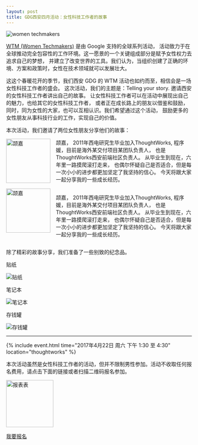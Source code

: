 ```yaml
---
layout: post
title: GDG西安四月活动：女性科技工作者的故事
---
```


![women techmakers](http://deeppic.b0.upaiyun.com/1510/EkAzT5Rxe.png)

[WTM (Women Techmakers)][WTM] 是由 Google 支持的全球系列活动，
活动致力于在全球推动完全包容性的工作环境。这一愿景的一个关键组成部分是赋予女性权力去追求自己的梦想，
并建立了改变世界的工具。我们认为，当组织创建了正确的环境、方案和政策时，女性在技术领域就可以发展壮大。

这这个春暖花开的季节，我们西安 GDG 的 WTM 活动也如约而至，相信会是一场女性科技工作者的盛会。
这次活动，我们的主题是：Telling your story. 邀请西安的女性科技工作者讲出自己的故事。
让女性科技工作者可以在活动中展现出自己的魅力，也给其它的女性科技工作者，
或者正在成长路上的朋友以借鉴和鼓励，同时，同为女性的大家，也可以互相认识。我们希望通过这个活动，
鼓励更多的女性朋友从事科技行业的工作，实现自己的价值。

本次活动，我们邀请了两位女性朋友分享他们的故事：

<img src="http://greatghoul.b0.upaiyun.com/1704/wEx3Ob3gdHR3.png" width="120" alt="颉嘉" style="float: left; margin-right: 15px; margin-bottom: 15px;" />

<p>颉嘉， 2011年西电研究生毕业加入ThoughtWorks, 程序媛，目前是海外某交付项目某团队负责人，
也是ThoughtWorks西安前端社区负责人。 从毕业生到现在，六年里一路摸爬滚打走来，
也偶尔怀疑自己是否适合，但是每一次小小的进步都更加坚定了我坚持的信心。
今天将跟大家一起分享我的一些成长经历。</p>

<div style="clear: both;"></div>

<img src="http://greatghoul.b0.upaiyun.com/1704/wEx3Ob3gdHR3.png" width="120" alt="颉嘉" style="float: left; margin-right: 15px; margin-bottom: 15px;" />

<p>颉嘉， 2011年西电研究生毕业加入ThoughtWorks, 程序媛，目前是海外某交付项目某团队负责人，
也是ThoughtWorks西安前端社区负责人。 从毕业生到现在，六年里一路摸爬滚打走来，
也偶尔怀疑自己是否适合，但是每一次小小的进步都更加坚定了我坚持的信心。
今天将跟大家一起分享我的一些成长经历。</p>

<div style="clear: both;"></div>

除了精彩的故事分享，我们准备了一些别致的纪念品。

贴纸

![贴纸](http://greatghoul.b0.upaiyun.com/1704/oVPlzpSBw0Re.png)

笔记本

![笔记本](http://greatghoul.b0.upaiyun.com/1704/wQx3gyG6o0B3.png)

存钱罐

![存钱罐](http://greatghoul.b0.upaiyun.com/1704/9NP3jLy690Gl.png)

----

{% include event.html
           time="2017年4月22日 周六 下午 1:30 至 4:30"
           location="thoughtworks" %}

本次活动虽然是女性科技工作者的活动，但并不限制男性参加。活动不收取任何报名费用，请点击下面的链接或者扫描二维码报名参加。

<div class="text-center">
  <img src="http://greatghoul.b0.upaiyun.com/1704/oJPl6NXr5sf3.png" alt="报表表" width="128" />

  <p>
    <a href="https://jinshuju.net/f/5LEcC3" class="btn btn-success">我要报名</a>  
  </p>
</div>

[WTM]: https://www.womentechmakers.com/

